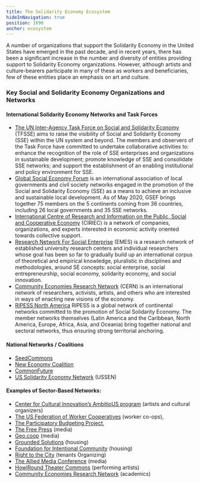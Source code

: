 ```yaml
---
title: The Solidarity Economy Ecosystem
hideInNavigation: true
position: 1090
anchor: ecosystem
---
```


A number of organizations that support the Solidarity Economy in the United States have emerged in the past decade, and in recent years, there has been a significant increase in the number and diversity of entities providing support to Solidarity Economy organizations. However, although artists and culture-bearers participate in many of these as workers and beneficiaries, few of these entities place an emphasis on art and culture.

### Key Social and Solidarity Economy Organizations and Networks

#### International Solidarity Economy Networks and Task Forces

- [The UN Inter-Agency Task Force on Social and Solidarity Economy](https://unsse.org/) (TFSSE) aims to raise the visibility of Social and Solidarity Economy (SSE) within the UN system and beyond. The members and observers of the Task Force have committed to undertake collaborative activities to: enhance the recognition of the role of SSE enterprises and organizations in sustainable development; promote knowledge of SSE and consolidate SSE networks; and support the establishment of an enabling institutional and policy environment for SSE.
- [Global Social Economy Forum](https://www.gsef-net.org/) is an international association of local governments and civil society networks engaged in the promotion of the Social and Solidarity Economy (SSE) as a means to achieve an inclusive and sustainable local development. As of May 2020, GSEF brings together 75 members on the 5 continents coming from 36 countries, including 26 local governments and 35 SSE networks.
- [International Centre of Research and Information on the Public, Social and Cooperative Economy](http://www.ciriec.uliege.be/en/) (CIRIEC) is a network of companies, organizations, and experts interested in economic activity oriented towards collective support.
- [Research Network For Social Enterprise](https://emes.net/) (EMES) is a research network of established university research centers and individual researchers whose goal has been so far to gradually build up an international corpus of theoretical and empirical knowledge, pluralistic in disciplines and methodologies, around SE concepts: social enterprise, social entrepreneurship, social economy, solidarity economy, and social innovation.
- [Community Economies Research Network](https://www.communityeconomies.org/about/ce-research-network-cern) (CERN) is an international network of researchers, activists, artists, and others who are interested in ways of enacting new visions of the economy.
- [RIPESS North America](http://www.ripess.org/continental-networks/north-america/?lang=en) RIPESS is a global network of continental networks committed to the promotion of Social Solidarity Economy. The member networks themselves (Latin America and the Caribbean, North America, Europe, Africa, Asia, and Oceania) bring together national and sectoral networks, thus ensuring strong territorial anchoring.

#### National Networks / Coalitions

- [SeedCommons](https://seedcommons.org/)
- [New Economy Coalition](https://neweconomy.net/)
- [CommonFuture](https://www.commonfuture.co/)
- [US Solidarity Economy Network](https://ussen.org/) (USSEN)

#### Examples of Sector-Based Networks:

- [Center for Cultural Innovation’s AmbitioUS program](https://ambitio-us.org/) (artists and cultural organizers)
- [The US Federation of Worker Cooperatives](https://www.usworker.coop/home/) (worker co-ops),
- [The Participatory Budgeting Project](https://www.participatorybudgeting.org/),
- [The Free Press](https://www.freepress.net/) (media)
- [Geo.coop](https://geo.coop/) (media)
- [Grounded Solutions](https://groundedsolutions.org/) (housing)
- [Foundation for Intentional Community](https://www.ic.org/) (housing)
- [Right to the City](https://righttothecity.org/) (tenants Organizing)
- [The Allied Media Conference](https://amc.alliedmedia.org/) (media)
- [HowlRound Theater Commons](https://howlround.com/) (performing artists)
- [Community Economies Research Network](https://www.communityeconomies.org/about/ce-research-network-cern) (academics)
